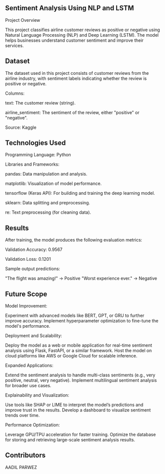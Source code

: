 ## Sentiment Analysis Using NLP and LSTM
Project Overview

This project classifies airline customer reviews as positive or negative using Natural Language Processing (NLP) and Deep Learning (LSTM). The model helps businesses understand customer sentiment and improve their services.

## Dataset

The dataset used in this project consists of customer reviews from the airline industry, with sentiment labels indicating whether the review is positive or negative.

Columns:

text: The customer review (string).

airline_sentiment: The sentiment of the review, either "positive" or "negative".

Source: Kaggle 

## Technologies Used
Programming Language: Python

Libraries and Frameworks:

pandas: Data manipulation and analysis.

matplotlib: Visualization of model performance.

tensorflow (Keras API): For building and training the deep learning model.

sklearn: Data splitting and preprocessing.

re: Text preprocessing (for cleaning data).

## Results

After training, the model produces the following evaluation metrics:

Validation Accuracy: 0.9567

Validation Loss: 0.1201

Sample output predictions:

"The flight was amazing!" → Positive
"Worst experience ever." → Negative

## Future Scope
Model Improvement:

Experiment with advanced models like BERT, GPT, or GRU to further improve accuracy.
Implement hyperparameter optimization to fine-tune the model's performance.

Deployment and Scalability:

Deploy the model as a web or mobile application for real-time sentiment analysis using Flask, FastAPI, or a similar framework.
Host the model on cloud platforms like AWS or Google Cloud for scalable inference.


Expanded Applications:

Extend the sentiment analysis to handle multi-class sentiments (e.g., very positive, neutral, very negative).
Implement multilingual sentiment analysis for broader use cases.

Explainability and Visualization:

Use tools like SHAP or LIME to interpret the model’s predictions and improve trust in the results.
Develop a dashboard to visualize sentiment trends over time.

Performance Optimization:

Leverage GPU/TPU acceleration for faster training.
Optimize the database for storing and retrieving large-scale sentiment analysis results.



## Contributors

AADIL PARWEZ

